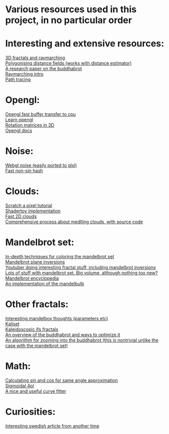 # Various resources used in this project, in no particular order

# Interesting and extensive resources:
[3D fractals and raymarching](http://blog.hvidtfeldts.net/index.php/2011/06/distance-estimated-3d-fractals-part-i/)<br/>
[Polygonising distance fields (works with distance estimator)](http://paulbourke.net/geometry/polygonise/)<br/>
[A research paper on the buddhabrot](https://vixra.org/pdf/1604.0392v1.pdf)<br/>
[Raymarching intro](https://www.youtube.com/watch?v=yxNnRSefK94)<br/>
[Path tracing](https://www.iquilezles.org/www/articles/simplepathtracing/simplepathtracing.htm)<br/>


# Opengl:
[Opengl fast buffer transfer to cpu](https://www.seas.upenn.edu/~pcozzi/OpenGLInsights/OpenGLInsights-AsynchronousBufferTransfers.pdf)<br/>
[Learn opengl](https://learnopengl.com/Getting-started/Hello-Triangle)<br/>
[Rotation matrices in 3D](https://i.stack.imgur.com/ps8Xz.png)<br/>
[Opengl docs](http://docs.gl/)<br/>

# Noise:
[Webgl noise (easily ported to glsl)](https://github.com/ashima/webgl-noise/tree/master/src)<br/>
[Fast non-sin hash](https://www.shadertoy.com/view/4djSRW)<br/>


# Clouds:
[Scratch a pixel tutorial](https://www.scratchapixel.com/lessons/procedural-generation-virtual-worlds/simulating-sky/simulating-colors-of-the-sky)<br/>
[Shadertoy implementation](https://www.shadertoy.com/view/XslGRr)<br/>
[Fast 2D clouds](https://www.shadertoy.com/view/4tdSWr)<br/>
[Comprehensive process about medlling clouds, with source code](https://www.youtube.com/watch?v=4QOcCGI6xOU)<br/>

# Mandelbrot set:
[In-depth techniques for coloring the mandelbrot set](https://www.math.univ-toulouse.fr/~cheritat/wiki-draw/index.php/Mandelbrot_set)<br/>
[Mandelbrot plane inversions](https://mathcs.clarku.edu/~djoyce/julia/altplane.html)<br/>
[Youtuber doing interesting fractal stuff, including mandelbrot inversions](https://www.youtube.com/user/Arneauxtje/videos)<br/>
[Lots of stuff with mandelbrot set. Big volume, although nothing too new?](https://dhushara.com/DarkHeart/DarkHeart.htm)<br/>
[Mandelbrot encyclopedia](https://mrob.com/pub/muency.html)<br/>
[An implementation of the mandelbulb](https://www.shadertoy.com/view/ltfSWn)<br/>

# Other fractals:
[Interesting mandelbox thoughts (parameters etc)](https://sites.google.com/site/mandelbox/variations)<br/>
[Kaliset](http://www.fractalforums.com/new-theories-and-research/very-simple-formula-for-fractal-patterns)<br/>
[Kaleidoscopic ifs fractals](http://www.fractalforums.com/sierpinski-gasket/kaleidoscopic-(escape-time-ifs)/)<br/>
[An overview of the buddhabrot and ways to optimize it](https://benedikt-bitterli.me/buddhabrot/)<br/>
[An algorithm for zooming into the buddhabrot (this is nontrivial unlike the case with the mandelbrot set)](http://www.steckles.com/buddha/)<br/>

# Math:
[Calculating sin and cos for same angle approximation](https://www.wolframalpha.com/input/?i=plot+sqrt%281-cos%5E2%29*sign%28x%29+from+-pi+to+pi)<br/>
[Sigmoidal 4pl](https://www.desmos.com/calculator/xcwuwfuvb5)<br/>
[A nice and useful curve fitter](https://mycurvefit.com/)

# Curiosities:
[Interesting swedish article from another time](https://www.idg.se/2.1085/1.431735/mandelbrot--forskningen-fortsatter)<br/>
